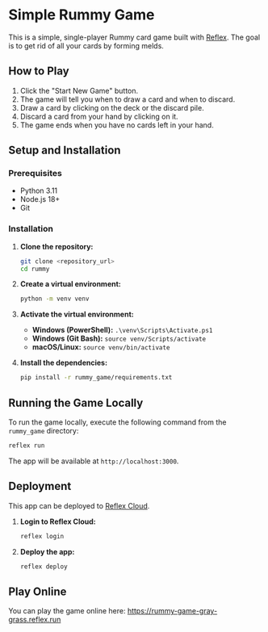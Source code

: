 # Simple Rummy Game

This is a simple, single-player Rummy card game built with [Reflex](https://reflex.dev/). The goal is to get rid of all your cards by forming melds.

## How to Play

1.  Click the "Start New Game" button.
2.  The game will tell you when to draw a card and when to discard.
3.  Draw a card by clicking on the deck or the discard pile.
4.  Discard a card from your hand by clicking on it.
5.  The game ends when you have no cards left in your hand.

## Setup and Installation

### Prerequisites

*   Python 3.11
*   Node.js 18+
*   Git

### Installation

1.  **Clone the repository:**
    ```bash
    git clone <repository_url>
    cd rummy
    ```

2.  **Create a virtual environment:**
    ```bash
    python -m venv venv
    ```

3.  **Activate the virtual environment:**
    *   **Windows (PowerShell):** `.\venv\Scripts\Activate.ps1`
    *   **Windows (Git Bash):** `source venv/Scripts/activate`
    *   **macOS/Linux:** `source venv/bin/activate`

4.  **Install the dependencies:**
    ```bash
    pip install -r rummy_game/requirements.txt
    ```

## Running the Game Locally

To run the game locally, execute the following command from the `rummy_game` directory:

```bash
reflex run
```

The app will be available at `http://localhost:3000`.

## Deployment

This app can be deployed to [Reflex Cloud](https://reflex.dev/docs/hosting/deploying-to-reflex-cloud/).

1.  **Login to Reflex Cloud:**
    ```bash
    reflex login
    ```

2.  **Deploy the app:**
    ```bash
    reflex deploy
    ```

## Play Online

You can play the game online here: https://rummy-game-gray-grass.reflex.run
